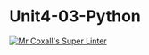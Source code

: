 # Unit4-03-Python
[![Mr Coxall's Super Linter](https://github.com/ICS3U-Programming-IoanaM/Unit4-03-Python/workflows/Mr%20Coxall's%20Super%20Linter/badge.svg)](https://github.com/ICS3U-Programming-IoanaM/Unit4-03-Python/actions/)
